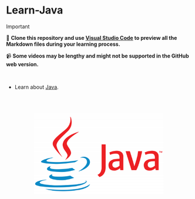 # Learn-Java


> [!IMPORTANT]
> 📌 **Clone this repository and use [Visual Studio Code](https://code.visualstudio.com/download) to preview all the Markdown files during your learning process.**
>
> 📹 **Some videos may be lengthy and might not be supported in the GitHub web version.**


<br>

- Learn about [Java](About%20Java.md).

<br>
<br>

<p align="center">
  <img src="Images/image.png" width="70%" height="60%" />
</p>



